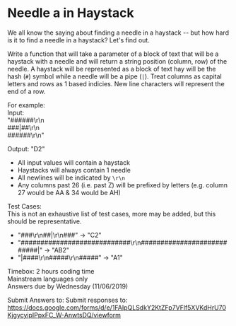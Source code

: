 # Needle a in Haystack

We all know the saying about finding a needle in a haystack -- but how hard is it to find a needle in a haystack?
Let's find out.

Write a function that will take a parameter of a block of text that will be a haystack with a needle and will return a string position (column, row) of the needle. A haystack will be represented as a block of text hay will be the hash (`#`) symbol while a needle will be a pipe (`|`). Treat columns as capital letters and rows as 1 based indicies. New line characters will represent the end of a row.

For example:</br>
Input:</br>
"######\r\n</br>
 ###|##\r\n</br>
 ######\r\n"</br>

Output: "D2"</br>

* All input values will contain a haystack
* Haystacks will always contain 1 needle
* All newlines will be indicated by `\r\n`
* Any columns past 26 (i.e. past Z) will be prefixed by letters (e.g. column 27 would be AA & 34 would be AH)


Test Cases:</br>
This is not an exhaustive list of test cases, more may be added, but this should be representative.</br>

* "###\r\n##|\r\n###" -> "C2"
* "############################\r\n###########################|" -> "AB2"
* "|####\r\n#####\r\n#####" -> "A1"


Timebox: 2 hours coding time</br>
Mainstream languages only</br>
Answers due by Wednesday (11/06/2019)</br>

Submit Answers to: Submit responses to: https://docs.google.com/forms/d/e/1FAIpQLSdkY2KtZFp7VFlf5XVKdHrU70KjgycyipIPpxFC_W-AnwtsDQ/viewform
